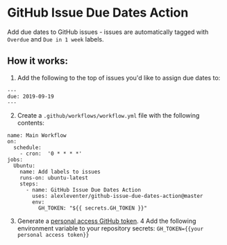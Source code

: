 # GitHub Issue Due Dates Action
Add due dates to GitHub issues - issues are automatically tagged with `Overdue` and `Due in 1 week` labels. 

## How it works:
1. Add the following to the top of issues you'd like to assign due dates to:
```
---
due: 2019-09-19
---
```
2. Create a `.github/workflows/workflow.yml` file with the following contents:
```
name: Main Workflow
on:
  schedule:
    - cron:  '0 * * * *'
jobs:
  Ubuntu:
    name: Add labels to issues
    runs-on: ubuntu-latest
    steps:
      - name: GitHub Issue Due Dates Action
        uses: alexleventer/github-issue-due-dates-action@master
        env:
          GH_TOKEN: "${{ secrets.GH_TOKEN }}"
```
3. Generate a [personal access GitHub token](https://github.com/settings/tokens).
4 Add the following environment variable to your repository secrets: `GH_TOKEN={{your personal access token}}`
